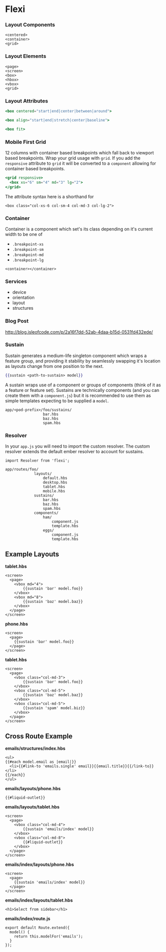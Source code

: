 # Flexi

### Layout Components

```
<centered>
<container>
<grid>
```

### Layout Elements
```
<page>
<screen>
<box>
<hbox>
<vbox>
<grid>
```

### Layout Attributes

```hbs
<box centered="start|end|center|between|around">

<box align="start|end|stretch|center|baseline">

<box fit>
```


### Mobile First Grid

12 columns with container based breakpoints which fall back to viewport based breakpoints.
Wrap your grid usage with `grid`.  If you add the `responsive` attribute to `grid` it will
be converted to a `component` allowing for container based breakpoints.

```hbs
<grid responsive>
  <box xs="6" sm="4" md="3" lg="2">
</grid>
```

The attribute syntax here is a shorthand for
```
<box class="col-xs-6 col-sm-4 col-md-3 col-lg-2">
```

### Container

Container is a component which set's its class depending on it's current width to be one of

- `.breakpoint-xs`
- `.breakpoint-sm`
- `.breakpoint-md`
- `.breakpoint-lg`

```
<container></container>
```


### Services

- device
- orientation
- layout
- structures


### Blog Post

http://blog.isleofcode.com/p/2a16f7dd-52ab-4daa-b15d-0531fd432ede/


### Sustain

Sustain generates a medium-life singleton component which wraps a feature group,
and providing it stability by seamlessly swapping it's location as layouts change
from one position to the next.


```hbs
{{sustain <path-to-sustain> model}}
```

A sustain wraps use of a component or groups of components (think of it as a feature
or feature set).  Sustains are technically components (and you can create them with a `component.js`)
but it is recommended to use them as simple templates expecting to be supplied a `model`.

```
app/<pod-prefix>/foo/sustains/
                 bar.hbs
                 baz.hbs
                 spam.hbs
```


### Resolver

In your `app.js` you will need to import the custom resolver. The custom resolver
extends the default ember resolver to account for sustains.

```
import Resolver from 'flexi';
```

```
app/routes/foo/
             layouts/
                 default.hbs
                 desktop.hbs
                 tablet.hbs
                 mobile.hbs
             sustains/
                 bar.hbs
                 baz.hbs
                 spam.hbs
             components/
                 ham/
                     component.js
                     template.hbs
                 eggs/
                     component.js
                     template.hbs
```



## Example Layouts

**tablet.hbs**
```
<screen>
  <page>
    <vbox md="4">
        {{sustain 'bar' model.foo}}
    </vbox>
    <vbox md="8">
        {{sustain 'baz' model.baz}}
    </vbox>
  </page>
</screen>
```

**phone.hbs**

```
<screen>
  <page>
    {{sustain 'bar' model.foo}}
  </page>
</screen>
```

**tablet.hbs**

```
<screen>
  <page>
    <vbox class="col-md-3">
        {{sustain 'bar' model.foo}}
    </vbox>
    <vbox class="col-md-5">
        {{sustain 'baz' model.baz}}
    </vbox>
    <vbox class="col-md-5">
        {{sustain 'spam' model.biz}}
    </vbox>
  </page>
</screen>
```

## Cross Route Example

**emails/structures/index.hbs**

```
<ul>
{{#each model.email as |email|}}
  <li>{{#link-to 'emails.single' email}}{{email.title}}{{/link-to}}</li>
{{/each}}
</ul>
```

**emails/layouts/phone.hbs**

```
{{#liquid-outlet}}
```

**emails/layouts/tablet.hbs**

```
<screen>
  <page>
    <vbox class="col-md-4">
        {{sustain 'emails/index' model}}
    </vbox>
    <vbox class="col-md-8">
        {{#liquid-outlet}}
    </vbox>
  </page>
</screen>
```

**emails/index/layouts/phone.hbs**

```
<screen>
  <page>
    {{sustain 'emails/index' model}}
  </page>
</screen>
```

**emails/index/layouts/tablet.hbs**

```
<h1>Select from sidebar</h1>
```

**emails/index/route.js**

```
export default Route.extend({
  model() {
    return this.modelFor('emails');
  }
});
```
